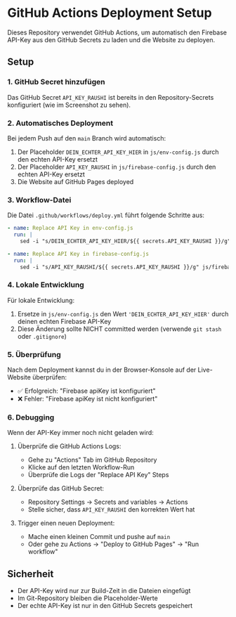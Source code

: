 # GitHub Actions Deployment Setup

Dieses Repository verwendet GitHub Actions, um automatisch den Firebase API-Key aus den GitHub Secrets zu laden und die Website zu deployen.

## Setup

### 1. GitHub Secret hinzufügen

Das GitHub Secret `API_KEY_RAUSHI` ist bereits in den Repository-Secrets konfiguriert (wie im Screenshot zu sehen).

### 2. Automatisches Deployment

Bei jedem Push auf den `main` Branch wird automatisch:

1. Der Placeholder `DEIN_ECHTER_API_KEY_HIER` in `js/env-config.js` durch den echten API-Key ersetzt
2. Der Placeholder `API_KEY_RAUSHI` in `js/firebase-config.js` durch den echten API-Key ersetzt
3. Die Website auf GitHub Pages deployed

### 3. Workflow-Datei

Die Datei `.github/workflows/deploy.yml` führt folgende Schritte aus:

```yaml
- name: Replace API Key in env-config.js
  run: |
    sed -i "s/DEIN_ECHTER_API_KEY_HIER/${{ secrets.API_KEY_RAUSHI }}/g" js/env-config.js

- name: Replace API Key in firebase-config.js
  run: |
    sed -i "s/API_KEY_RAUSHI/${{ secrets.API_KEY_RAUSHI }}/g" js/firebase-config.js
```

### 4. Lokale Entwicklung

Für lokale Entwicklung:
1. Ersetze in `js/env-config.js` den Wert `'DEIN_ECHTER_API_KEY_HIER'` durch deinen echten Firebase API-Key
2. Diese Änderung sollte NICHT committed werden (verwende `git stash` oder `.gitignore`)

### 5. Überprüfung

Nach dem Deployment kannst du in der Browser-Konsole auf der Live-Website überprüfen:
- ✅ Erfolgreich: "Firebase apiKey ist konfiguriert"
- ❌ Fehler: "Firebase apiKey ist nicht konfiguriert"

### 6. Debugging

Wenn der API-Key immer noch nicht geladen wird:

1. Überprüfe die GitHub Actions Logs:
   - Gehe zu "Actions" Tab im GitHub Repository
   - Klicke auf den letzten Workflow-Run
   - Überprüfe die Logs der "Replace API Key" Steps

2. Überprüfe das GitHub Secret:
   - Repository Settings → Secrets and variables → Actions
   - Stelle sicher, dass `API_KEY_RAUSHI` den korrekten Wert hat

3. Trigger einen neuen Deployment:
   - Mache einen kleinen Commit und pushe auf `main`
   - Oder gehe zu Actions → "Deploy to GitHub Pages" → "Run workflow"

## Sicherheit

- Der API-Key wird nur zur Build-Zeit in die Dateien eingefügt
- Im Git-Repository bleiben die Placeholder-Werte
- Der echte API-Key ist nur in den GitHub Secrets gespeichert